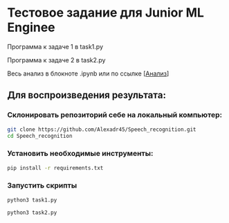# Тестовое задание для Junior ML Enginee

Программа к задаче 1 в task1.py

Программа к задаче 2 в task2.py

Весь анализ в блокноте .ipynb или по ссылке [[Анализ](https://colab.research.google.com/drive/1jbMv4XCBUQLVlkzo97ynfWW09xWA0AZz?usp=sharing)]

## Для воспроизведения результата:

### Склонировать репозиторий себе на локальный компьютер:

```bash
git clone https://github.com/Alexadr45/Speech_recognition.git
cd Speech_recognition
```

### Установить необходимые инструменты:

```bash
pip install -r requirements.txt
```

### Запустить скрипты

```bash
python3 task1.py
```

```bash
python3 task2.py
```
